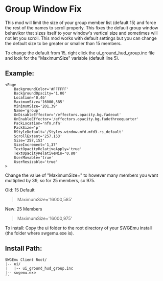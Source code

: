 # Group Window Fix

This mod will limit the size of your group member list (default 15) and force the rest of the names to scroll properly. This fixes 
the default group window behavikor that sizes itself to your window's vertical size and sometimes will not let you scroll.
This mod works with default settings but you can change the default size to be greater or smaller than 15 members.

To change the default from 15, right click the ui_ground_hud_group.inc file and look for the "MaximumSize" variable (default line 5).

## Example:
```
<Page
	BackgroundColor='#FFFFFF'
	BackgroundOpacity='1.00'
	Location='0,46'
	MaximumSize='16000,585'
	MinimumSize='201,39'
	Name='group'
	OnDisableEffector='/effectors.opacity.bg.fadeout'
	OnEnableEffector='/effectors.opacity.bg.fadethreequarter'
	PackLocation='nfn,nfn'
	PackSize='p'
	RStyleDefault='/Styles.window.mfd.mfd3.rs_default'
	ScrollExtent='257,153'
	Size='257,153'
	SizeIncrement='1,37'
	TextOpacityRelativeApply='true'
	TextOpacityRelativeMin='0.80'
	UserMovable='true'
	UserResizable='true'
>
```
Change the value of "MaximumSize=" to however many members you want multiplied by 39, so for 25 members, so 975.

Old: 15 Default
> MaximumSize='16000,585'

New: 25 Members
> MaximumSize='16000,975'

To install:
Copy the ui folder to the root directory of your SWGEmu install (the folder where swgemu.exe is).

## Install Path:
```
SWGEmu Client Root/
|-- ui/
|   |-- ui_ground_hud_group.inc
|-- swgemu.exe
``
